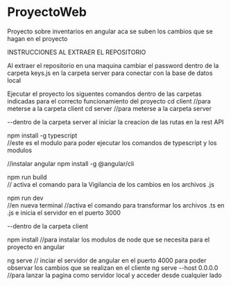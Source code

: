 # ProyectoWeb
Proyecto sobre inventarios en angular 
aca se suben los cambios que se hagan en el proyecto

INSTRUCCIONES AL EXTRAER EL REPOSITORIO

Al extraer el repositorio en una maquina 
cambiar el password dentro de la carpeta keys.js en la carpeta server para conectar con la base de datos local


Ejecutar el proyecto los siguentes comandos dentro de las carpetas indicadas para el correcto funcionamiento del proyecto
cd client
//para meterse a la carpeta client
cd server
//para meterse a la carpeta server

--dentro de la carpeta server 
al iniciar la creacion de las rutas en la rest API 

npm install -g typescript  
//este es el modulo para poder ejecutar los comandos de typescript y los modulos 

//instalar angular
npm install -g @angular/cli

npm run build   
// activa el comando para la Vigilancia de los cambios en los archivos .js

npm run dev  
//en nueva terminal 
//activa el comando para transformar los archivos .ts en .js e inicia el servidor en el puerto 3000

--dentro de la carpeta client 

npm install
//para instalar los modulos de node que se necesita para el proyecto en angular

ng serve 
// inciar el servidor de angular en el puerto 4000 para poder observar los cambios que se realizan en el cliente 
ng serve --host 0.0.0.0
//para lanzar la pagina como servidor local y acceder desde cualquier lado
